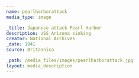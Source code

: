 ```yaml
---
name: pearlharborattack
media_type: image

_title: Japanese attack Pearl Harbor
description: USS Arizona sinking
creator: National Archives
_date: 1941
source: Britannica

_path: /media_files/images/pearlharborattack.jpg 
layout: media_description
---
```

